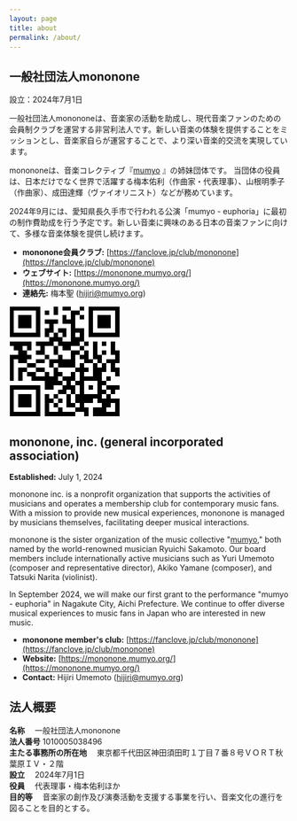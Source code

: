 ```yaml
---
layout: page
title: about
permalink: /about/
---
```


## 一般社団法人mononone
設立：2024年7月1日

一般社団法人monononeは、音楽家の活動を助成し、現代音楽ファンのための会員制クラブを運営する非営利法人です。新しい音楽の体験を提供することをミッションとし、音楽家自らが運営することで、より深い音楽的交流を実現しています。

monononeは、音楽コレクティブ『[mumyo](https://mumyo.org/) 』の姉妹団体です。
当団体の役員は、日本だけでなく世界で活躍する梅本佑利（作曲家・代表理事）、山根明季子（作曲家）、成田達輝（ヴァイオリニスト）などが務めています。

2024年9月には、愛知県長久手市で行われる公演「mumyo - euphoria」に最初の制作費助成を行う予定です。新しい音楽に興味のある日本の音楽ファンに向けて、多様な音楽体験を提供し続けます。

- **mononone会員クラブ:** [https://fanclove.jp/club/mononone](https://fanclove.jp/club/mononone) 
- **ウェブサイト:** [https://mononone.mumyo.org/](https://mononone.mumyo.org/)  
- **連絡先:** 梅本聖 (hijiri@mumyo.org)

![オフィシャルサイト](/mononone-qr-code.png "mononone official site")

## mononone, inc. (general incorporated association)
**Established:** July 1, 2024

mononone inc. is a nonprofit organization that supports the activities of musicians and operates a membership club for contemporary music fans. With a mission to provide new musical experiences, mononone is managed by musicians themselves, facilitating deeper musical interactions.

mononone is the sister organization of the music collective "[mumyo](https://mumyo.org/)," both named by the world-renowned musician Ryuichi Sakamoto.  Our board members include internationally active musicians such as Yuri Umemoto (composer and representative director), Akiko Yamane (composer), and Tatsuki Narita (violinist).

In September 2024, we will make our first grant to the performance "mumyo - euphoria" in Nagakute City, Aichi Prefecture.  We continue to offer diverse musical experiences to music fans in Japan who are interested in new music.

- **mononone member's club:** [https://fanclove.jp/club/mononone](https://fanclove.jp/club/mononone)
- **Website:** [https://mononone.mumyo.org/](https://mononone.mumyo.org/)  
- **Contact:** Hijiri Umemoto (hijiri@mumyo.org)

## 法人概要
<B>名称</B> 　一般社団法人mononone  
<B>法人番号</B>  1010005038496  
<B>主たる事務所の所在地</B> 　東京都千代田区神田須田町１丁目７番８号ＶＯＲＴ秋葉原ＩＶ・２階  
<B>設立</B>  　2024年7月1日  
<B>役員</B>  　代表理事・梅本佑利ほか  
<B>目的等</B> 　音楽家の創作及び演奏活動を支援する事業を行い、音楽文化の進行を図ることを目的とする。

